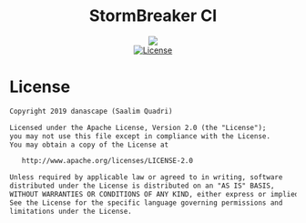 <h1 align="center">StormBreaker CI</h1>

<p align="center">
   <a href="https://dl.circleci.com/status-badge/redirect/gh/StormBreaker-Infrastructure/stormCI/tree/master"><img src="https://dl.circleci.com/status-badge/img/gh/StormBreaker-Infrastructure/stormCI/tree/master.svg?style=svg"></a><br>
   <a href="https://opensource.org/licenses/Apache-2.0"><img alt="License" src="https://img.shields.io/badge/License-Apache%202.0-blue.svg"/></a>
</p>

# License
```xml
Copyright 2019 danascape (Saalim Quadri)

Licensed under the Apache License, Version 2.0 (the "License");
you may not use this file except in compliance with the License.
You may obtain a copy of the License at

   http://www.apache.org/licenses/LICENSE-2.0

Unless required by applicable law or agreed to in writing, software
distributed under the License is distributed on an "AS IS" BASIS,
WITHOUT WARRANTIES OR CONDITIONS OF ANY KIND, either express or implied.
See the License for the specific language governing permissions and
limitations under the License.
```
